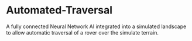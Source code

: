 # Automated-Traversal

A fully connected Neural Network AI integrated into a simulated landscape to allow automatic traversal of a rover over the simulate terrain.
